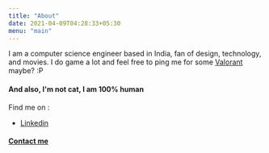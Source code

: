 ```yaml
---
title: "About"
date: 2021-04-09T04:28:33+05:30
menu: "main"
---
```


 I am a computer science engineer based in India, fan of design, technology, and movies. I do game a lot and feel free to ping me for some [Valorant](https://playvalorant.com/en-gb/) maybe? :P

 #### And also, I'm not cat,  I am 100% human

 Find me on :

 - [Linkedin](https://www.linkedin.com/in/saraththarayil/)
 #### [Contact me](mailto:https://www.linkedin.com/in/saraththarayil/)

